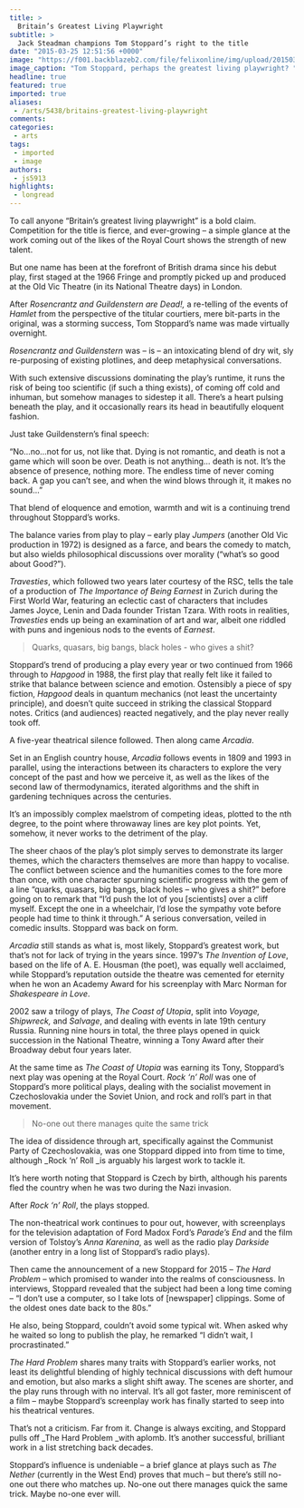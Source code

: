 ```yaml
---
title: >
  Britain’s Greatest Living Playwright
subtitle: >
  Jack Steadman champions Tom Stoppard’s right to the title
date: "2015-03-25 12:51:56 +0000"
image: "https://f001.backblazeb2.com/file/felixonline/img/upload/201503251251-ff712-stoppard-cmyka.jpg"
image_caption: "Tom Stoppard, perhaps the greatest living playwright? "
headline: true
featured: true
imported: true
aliases:
 - /arts/5438/britains-greatest-living-playwright
comments:
categories:
 - arts
tags:
 - imported
 - image
authors:
 - js5913
highlights:
 - longread
---
```


To call anyone “Britain’s greatest living playwright” is a bold claim. Competition for the title is fierce, and ever-growing – a simple glance at the work coming out of the likes of the Royal Court shows the strength of new talent.

But one name has been at the forefront of British drama since his debut play, first staged at the 1966 Fringe and promptly picked up and produced at the Old Vic Theatre (in its National Theatre days) in London.

After _Rosencrantz and Guildenstern are Dead!,_ a re-telling of the events of _Hamlet_ from the perspective of the titular courtiers, mere bit-parts in the original, was a storming success, Tom Stoppard’s name was made virtually overnight.

_Rosencrantz and Guildenstern_ was – is – an intoxicating blend of dry wit, sly re-purposing of existing plotlines, and deep metaphysical conversations.

With such extensive discussions dominating the play’s runtime, it runs the risk of being too scientific (if such a thing exists), of coming off cold and inhuman, but somehow manages to sidestep it all. There’s a heart pulsing beneath the play, and it occasionally rears its head in beautifully eloquent fashion.

Just take Guildenstern’s final speech:

“No…no…not for us, not like that. Dying is not romantic, and death is not a game which will soon be over. Death is not anything… death is not. It’s the absence of presence, nothing more. The endless time of never coming back. A gap you can’t see, and when the wind blows through it, it makes no sound…”

That blend of eloquence and emotion, warmth and wit is a continuing trend throughout Stoppard’s works.

The balance varies from play to play – early play _Jumpers_ (another Old Vic production in 1972) is designed as a farce, and bears the comedy to match, but also wields philosophical discussions over morality (“what’s so good about Good?”).

_Travesties_, which followed two years later courtesy of the RSC, tells the tale of a production of _The Importance of Being Earnest_ in Zurich during the First World War, featuring an eclectic cast of characters that includes James Joyce, Lenin and Dada founder Tristan Tzara. With roots in realities, _Travesties_ ends up being an examination of art and war, albeit one riddled with puns and ingenious nods to the events of _Earnest_.

> Quarks, quasars, big bangs, black holes - who gives a shit?

Stoppard’s trend of producing a play every year or two continued from 1966 through to _Hapgood_ in 1988, the first play that really felt like it failed to strike that balance between science and emotion. Ostensibly a piece of spy fiction, _Hapgood_ deals in quantum mechanics (not least the uncertainty principle), and doesn’t quite succeed in striking the classical Stoppard notes. Critics (and audiences) reacted negatively, and the play never really took off.

A five-year theatrical silence followed. Then along came _Arcadia_.

Set in an English country house, _Arcadia_ follows events in 1809 and 1993 in parallel, using the interactions between its characters to explore the very concept of the past and how we perceive it, as well as the likes of the second law of thermodynamics, iterated algorithms and the shift in gardening techniques across the centuries.

It’s an impossibly complex maelstrom of competing ideas, plotted to the nth degree, to the point where throwaway lines are key plot points. Yet, somehow, it never works to the detriment of the play.

The sheer chaos of the play’s plot simply serves to demonstrate its larger themes, which the characters themselves are more than happy to vocalise. The conflict between science and the humanities comes to the fore more than once, with one character spurning scientific progress with the gem of a line “quarks, quasars, big bangs, black holes – who gives a shit?” before going on to remark that “I’d push the lot of you [scientists] over a cliff myself. Except the one in a wheelchair, I’d lose the sympathy vote before people had time to think it through.” A serious conversation, veiled in comedic insults. Stoppard was back on form.

_Arcadia_ still stands as what is, most likely, Stoppard’s greatest work, but that’s not for lack of trying in the years since. 1997’s _The Invention of Love_, based on the life of A. E. Housman (the poet), was equally well acclaimed, while Stoppard’s reputation outside the theatre was cemented for eternity when he won an Academy Award for his screenplay with Marc Norman for _Shakespeare in Love_.

2002 saw a trilogy of plays, _The Coast of Utopia_, split into _Voyage, Shipwreck,_ and _Salvage_, and dealing with events in late 19th century Russia. Running nine hours in total, the three plays opened in quick succession in the National Theatre, winning a Tony Award after their Broadway debut four years later.

At the same time as _The Coast of Utopia_ was earning its Tony, Stoppard’s next play was opening at the Royal Court. _Rock ‘n’ Roll_ was one of Stoppard’s more political plays, dealing with the socialist movement in Czechoslovakia under the Soviet Union, and rock and roll’s part in that movement.

> No-one out there manages quite the same trick

The idea of dissidence through art, specifically against the Communist Party of Czechoslovakia, was one Stoppard dipped into from time to time, although _Rock ‘n’ Roll _is arguably his largest work to tackle it.

It’s here worth noting that Stoppard is Czech by birth, although his parents fled the country when he was two during the Nazi invasion.

After _Rock ‘n’ Roll_, the plays stopped.

The non-theatrical work continues to pour out, however, with screenplays for the television adaptation of Ford Madox Ford’s _Parade’s End_ and the film version of Tolstoy’s _Anna Karenina_, as well as the radio play _Darkside_ (another entry in a long list of Stoppard’s radio plays).

Then came the announcement of a new Stoppard for 2015 – _The Hard Problem_ – which promised to wander into the realms of consciousness. In interviews, Stoppard revealed that the subject had been a long time coming – “I don’t use a computer, so I take lots of [newspaper] clippings. Some of the oldest ones date back to the 80s.”

He also, being Stoppard, couldn’t avoid some typical wit. When asked why he waited so long to publish the play, he remarked “I didn’t wait, I procrastinated.”

_The Hard Problem_ shares many traits with Stoppard’s earlier works, not least its delightful blending of highly technical discussions with deft humour and emotion, but also marks a slight shift away. The scenes are shorter, and the play runs through with no interval. It’s all got faster, more reminiscent of a film – maybe Stoppard’s screenplay work has finally started to seep into his theatrical ventures.

That’s not a criticism. Far from it. Change is always exciting, and Stoppard pulls off _The Hard Problem _with aplomb. It’s another successful, brilliant work in a list stretching back decades.

Stoppard’s influence is undeniable – a brief glance at plays such as _The Nether_ (currently in the West End) proves that much – but there’s still no-one out there who matches up. No-one out there manages quick the same trick. Maybe no-one ever will.
